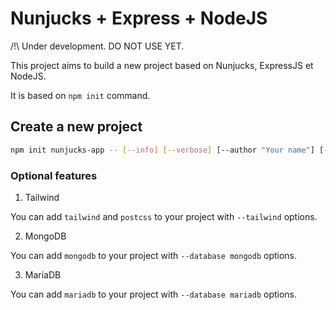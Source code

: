 # Nunjucks + Express + NodeJS

/!\ Under development. DO NOT USE YET.

This project aims to build a new project based on Nunjucks, ExpressJS et NodeJS.

It is based on `npm init` command.

## Create a new project

```bash
npm init nunjucks-app -- [--info] [--verbose] [--author "Your name"] [--description "Your project description"] [--tailwind] [--database mongodb|mariadb] project-name
```

### Optional features

1. Tailwind

You can add `tailwind` and `postcss` to your project with `--tailwind` options.

2. MongoDB
   
You can add `mongodb` to your project with `--database mongodb` options.

3. MariaDB

You can add `mariadb` to your project with `--database mariadb` options.
